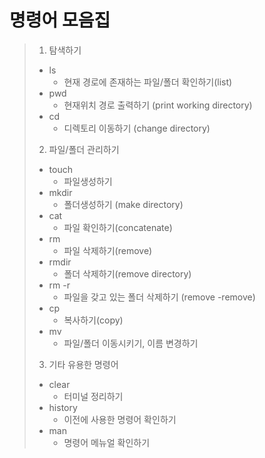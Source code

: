 # 명령어 모음집

> 1. 탐색하기
>
> - ls
>   - 현재 경로에 존재하는 파일/폴더 확인하기(list)
> - pwd
>   - 현재위치 경로 출력하기 (print working directory)
> - cd
>   - 디렉토리 이동하기 (change directory)
>
> 2. 파일/폴더 관리하기
>
> - touch
>   - 파일생성하기
> - mkdir
>   - 폴더생성하기 (make directory)
> - cat
>   - 파일 확인하기(concatenate)
> - rm
>   - 파일 삭제하기(remove)
> - rmdir
>   - 폴더 삭제하기(remove directory)
> - rm -r
>   - 파일을 갖고 있는 폴더 삭제하기 (remove -remove)
> - cp
>   - 복사하기(copy)
> - mv
>   - 파일/폴더 이동시키기, 이름 변경하기
>
> 3. 기타 유용한 명령어
>
> - clear
>   - 터미널 정리하기
> - history
>   - 이전에 사용한 명령어 확인하기
> - man
>   - 명령어 메뉴얼 확인하기
